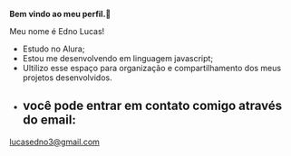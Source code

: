 **Bem vindo ao meu perfil.💙**

Meu nome é Edno Lucas!
- Estudo no Alura;
- Estou me desenvolvendo em linguagem javascript;
- Ultilizo esse espaço para organização e compartilhamento dos meus projetos desenvolvidos.
- ## você pode entrar em contato comigo através do email:
lucasedno3@gmail.com
